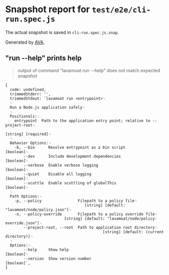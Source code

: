 # Snapshot report for `test/e2e/cli-run.spec.js`

The actual snapshot is saved in `cli-run.spec.js.snap`.

Generated by [AVA](https://avajs.dev).

## "run --help" prints help

> output of command "lavamoat run --help" does not match expected snapshot

    {
      code: undefined,
      trimmedStderr: '',
      trimmedStdout: `lavamoat run <entrypoint>␊
      ␊
      Run a Node.js application safely␊
      ␊
      Positionals:␊
        entrypoint  Path to the application entry point; relative to --project-root␊
                                                                   [string] [required]␊
      ␊
      Behavior Options:␊
        -b, --bin      Resolve entrypoint as a bin script                    [boolean]␊
            --dev      Include development dependencies                      [boolean]␊
            --verbose  Enable verbose logging                                [boolean]␊
            --quiet    Disable all logging                                   [boolean]␊
            --scuttle  Enable scuttling of globalThis                        [boolean]␊
      ␊
      Path Options:␊
        -p, --policy                Filepath to a policy file␊
                                       [string] [default: "lavamoat/node/policy.json"]␊
        -o, --policy-override       Filepath to a policy override file␊
                              [string] [default: "lavamoat/node/policy-override.json"]␊
            --project-root, --root  Path to application root directory␊
                                               [string] [default: (current directory)]␊
      ␊
      Options:␊
            --help     Show help                                             [boolean]␊
            --version  Show version number                                   [boolean]`,
    }
